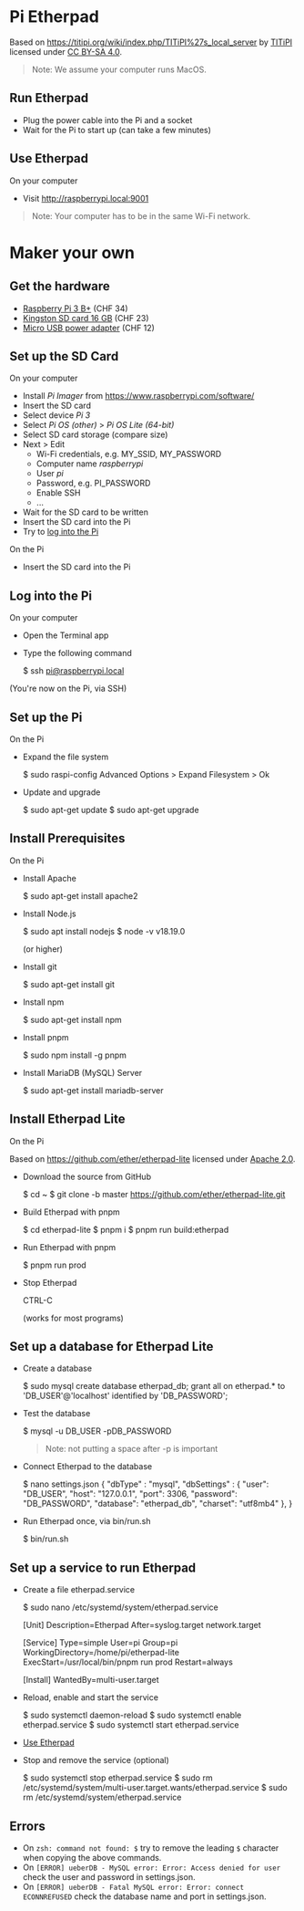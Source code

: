 # Pi Etherpad

Based on https://titipi.org/wiki/index.php/TITiPI%27s_local_server by [TITiPI](https://titipi.org/) licensed under [CC BY-SA 4.0](https://creativecommons.org/licenses/by-sa/4.0/).

> Note: We assume your computer runs MacOS.

## Run Etherpad
- Plug the power cable into the Pi and a socket
- Wait for the Pi to start up (can take a few minutes)

## Use Etherpad

On your computer

- Visit http://raspberrypi.local:9001

> Note: Your computer has to be in the same Wi-Fi network.

# Maker your own
## Get the hardware
- [Raspberry Pi 3 B+](https://www.pi-shop.ch/raspberry-pi-3-model-b) (CHF 34)
- [Kingston SD card 16 GB](https://www.pi-shop.ch/kingston-microsdhc-karte-industrial-uhs-i-16-gb) (CHF 23)
- [Micro USB power adapter](https://www.pi-shop.ch/raspberry-pi-12-5w-micro-usb-power-supply-2255) (CHF 12)

## Set up the SD Card

On your computer

- Install _Pi Imager_ from https://www.raspberrypi.com/software/
- Insert the SD card
- Select device _Pi 3_
- Select _Pi OS (other)_ > _Pi OS Lite (64-bit)_
- Select SD card storage (compare size)
- Next > Edit
    - Wi-Fi credentials, e.g. MY_SSID, MY_PASSWORD
    - Computer name _raspberrypi_
    - User _pi_
    - Password, e.g. PI_PASSWORD
    - Enable SSH
    - ...
- Wait for the SD card to be written
- Insert the SD card into the Pi
- Try to [log into the Pi](#log-into-the-pi)

On the Pi

- Insert the SD card into the Pi

## Log into the Pi

On your computer

- Open the Terminal app
- Type the following command

	$ ssh pi@raspberrypi.local

(You're now on the Pi, via SSH)

## Set up the Pi

On the Pi

- Expand the file system
	
	$ sudo raspi-config
	Advanced Options > Expand Filesystem > Ok

- Update and upgrade

	$ sudo apt-get update
	$ sudo apt-get upgrade

## Install Prerequisites

On the Pi

- Install Apache

	$ sudo apt-get install apache2

- Install Node.js

	$ sudo apt install nodejs
	$ node -v
	v18.19.0

	(or higher)

- Install git

	$ sudo apt-get install git

- Install npm

	$ sudo apt-get install npm

- Install pnpm

	$ sudo npm install -g pnpm

- Install MariaDB (MySQL) Server

	$ sudo apt-get install mariadb-server

## Install Etherpad Lite

On the Pi

Based on https://github.com/ether/etherpad-lite licensed under [Apache 2.0](https://www.apache.org/licenses/LICENSE-2.0.txt).

- Download the source from GitHub

	$ cd ~
	$ git clone -b master https://github.com/ether/etherpad-lite.git

- Build Etherpad with pnpm

	$ cd etherpad-lite
	$ pnpm i
	$ pnpm run build:etherpad

- Run Etherpad with pnpm

	$ pnpm run prod

- Stop Etherpad

	CTRL-C

	(works for most programs)

## Set up a database for Etherpad Lite

- Create a database

	$ sudo mysql
	create database etherpad_db;
	grant all on etherpad.* to 'DB_USER'@'localhost' identified by 'DB_PASSWORD';

- Test the database

	$ mysql -u DB_USER -pDB_PASSWORD

	> Note: not putting a space after -p is important

- Connect Etherpad to the database

	$ nano settings.json
	{
	  "dbType" : "mysql",
	  "dbSettings" : {
	    "user":     "DB_USER",
	    "host":     "127.0.0.1",
	    "port":     3306,
	    "password": "DB_PASSWORD",
	    "database": "etherpad_db",
	    "charset":  "utf8mb4"
	  },
	}

- Run Etherpad once, via bin/run.sh

	$ bin/run.sh

## Set up a service to run Etherpad

- Create a file etherpad.service

	$ sudo nano /etc/systemd/system/etherpad.service

	[Unit]
	Description=Etherpad
	After=syslog.target network.target

	[Service]
	Type=simple
	User=pi
	Group=pi
	WorkingDirectory=/home/pi/etherpad-lite
	ExecStart=/usr/local/bin/pnpm run prod
	Restart=always

	[Install]
	WantedBy=multi-user.target

- Reload, enable and start the service

	$ sudo systemctl daemon-reload
	$ sudo systemctl enable etherpad.service
	$ sudo systemctl start etherpad.service

- [Use Etherpad](#use-etherpad)

- Stop and remove the service (optional)

	$ sudo systemctl stop etherpad.service
	$ sudo rm /etc/systemd/system/multi-user.target.wants/etherpad.service
	$ sudo rm /etc/systemd/system/etherpad.service

## Errors
- On `zsh: command not found: $` try to remove the leading `$` character when copying the above commands.
- On `[ERROR] ueberDB - MySQL error: Error: Access denied for user` check the user and password in settings.json.
- On `[ERROR] ueberDB - Fatal MySQL error: Error: connect ECONNREFUSED` check the database name and port in settings.json.
